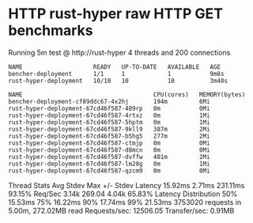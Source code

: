 # HTTP rust-hyper raw HTTP GET benchmarks

Running 5m test @ http://rust-hyper
  4 threads and 200 connections
```
NAME                    READY   UP-TO-DATE   AVAILABLE   AGE
bencher-deployment      1/1     1            1           9m8s
rust-hyper-deployment   10/10   10           10          3m40s
```
```
NAME                                     CPU(cores)   MEMORY(bytes)   
bencher-deployment-cf89ddc67-4x2hj       194m         6Mi             
rust-hyper-deployment-67cd46f587-489rp   0m           0Mi             
rust-hyper-deployment-67cd46f587-4rtxz   0m           1Mi             
rust-hyper-deployment-67cd46f587-5hptm   0m           1Mi             
rust-hyper-deployment-67cd46f587-9kll9   387m         2Mi             
rust-hyper-deployment-67cd46f587-b5hg5   277m         2Mi             
rust-hyper-deployment-67cd46f587-ctmjp   0m           0Mi             
rust-hyper-deployment-67cd46f587-d8mcn   0m           0Mi             
rust-hyper-deployment-67cd46f587-dvffw   401m         2Mi             
rust-hyper-deployment-67cd46f587-lm28g   0m           1Mi             
rust-hyper-deployment-67cd46f587-qzcm9   0m           0Mi             
```
 
  Thread Stats   Avg      Stdev     Max   +/- Stdev
    Latency    15.92ms    2.71ms 231.11ms   93.15%
    Req/Sec     3.14k   269.04     4.04k    65.83%
  Latency Distribution
     50%   15.53ms
     75%   16.22ms
     90%   17.74ms
     99%   21.53ms
  3753020 requests in 5.00m, 272.02MB read
Requests/sec:  12506.05
Transfer/sec:      0.91MB
